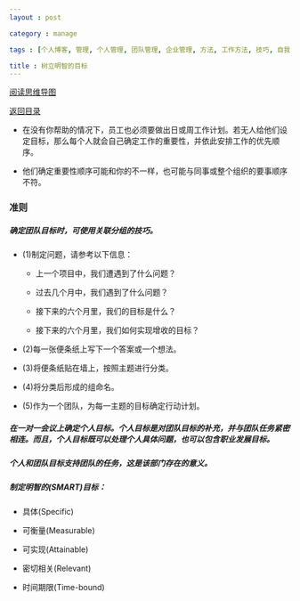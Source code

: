 ```yaml
---
layout : post

category : manage

tags : [个人博客, 管理, 个人管理, 团队管理, 企业管理, 方法, 工作方法, 技巧, 自我提升]

title : 树立明智的目标
---
```


[阅读思维导图](https://www.mindmeister.com/external/drive/do_open?file_id=0B6K98da0px63bFdxa2lTamZ2cEE)

[返回目录](/manage/2013/04/07/Behind-closed-doors-secrets-of-great-management/)

- 在没有你帮助的情况下，员工也必须要做出日或周工作计划。若无人给他们设定目标，那么每个人就会自己确定工作的重要性，并依此安排工作的优先顺序。

- 他们确定重要性顺序可能和你的不一样，也可能与同事或整个组织的要事顺序不符。


### 准则


##### 确定团队目标时，可使用关联分组的技巧。

- (1)制定问题，请参考以下信息：

    - 上一个项目中，我们遭遇到了什么问题？

    - 过去几个月中，我们遇到了什么问题？

    - 接下来的六个月里，我们的目标是什么？

    - 接下来的六个月里，我们如何实现增收的目标？

- (2)每一张便条纸上写下一个答案或一个想法。

- (3)将便条纸贴在墙上，按照主题进行分类。

- (4)将分类后形成的组命名。

- (5)作为一个团队，为每一主题的目标确定行动计划。

##### 在一对一会议上确定个人目标。个人目标是对团队目标的补充，并与团队任务紧密相连。而且，个人目标既可以处理个人具体问题，也可以包含职业发展目标。

##### 个人和团队目标支持团队的任务，这是该部门存在的意义。


##### 制定明智的(SMART)目标：

- 具体(Specific)

- 可衡量(Measurable)

- 可实现(Attainable)

- 密切相关(Relevant)

- 时间期限(Time-bound)